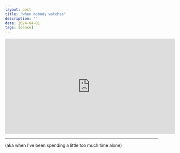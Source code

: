```yaml
---
layout: post
title: "when nobody watches"
description: ""
date: 2024-04-01
tags: [dance]
---
```


<iframe width="560" height="315" src="https://www.youtube-nocookie.com/embed/1Hpj7Z6dUCw?si=qieB5Zkoy_5G49Oe" frameborder="0" allowfullscreen></iframe>

---

(aka when I've been spending a little too much time alone)